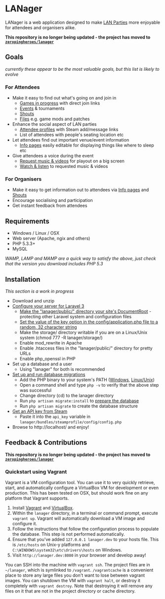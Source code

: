 LANager
=======

LANager is a web application designed to make [LAN Parties](https://en.wikipedia.org/wiki/Lan_party)
more enjoyable for attendees and organisers alike.

**This repository is no longer being updated - the project has moved to [`zeropingheroes/lanager`](https://github.com/zeropingheroes/lanager/)**

## Goals
*currently these appear to be the most valuable goals, but this list is likely to evolve*

### For Attendees
* Make it easy to find out what's going on and join in
	* [Games in progress](http://zeropingheroes.co.uk/wp-content/gallery/lanager-old/xbn2r.png) with direct join links
	* [Events](http://zeropingheroes.co.uk/wp-content/gallery/lanager-old/timetable.png) & tournaments
	* [Shouts](http://zeropingheroes.co.uk/wp-content/gallery/lanager-old/tixua.png)
	* [Files](http://zeropingheroes.co.uk/wp-content/gallery/lanager-old/files.png) e.g. game mods and patches
* Enhance the social aspect of LAN parties
	* [Attendee profiles](http://zeropingheroes.co.uk/wp-content/gallery/lanager-old/p5gat.png) with Steam add/message links
	* List of attendees with people's seating location etc
* Let attendees find out important venue/event information
	* [Info pages](http://zeropingheroes.co.uk/wp-content/gallery/lanager-old/info.png) easily editable for displaying things like where to sleep etc
* Give attendees a voice during the event
	* [Request music & videos](http://zeropingheroes.co.uk/wp-content/gallery/lanager-old/playlist.png) for playout on a big screen
	* [Watch & listen](http://zeropingheroes.co.uk/wp-content/gallery/lanager-old/playlist_screen.png) to requested music & videos

### For Organisers
* Make it easy to get information out to attendees via [Info pages](http://zeropingheroes.co.uk/wp-content/gallery/lanager-old/info.png) and [Shouts](http://zeropingheroes.co.uk/wp-content/gallery/lanager-old/tixua.png)
* Encourage socialising and participation
* Get instant feedback from attendees


## Requirements
* Windows / Linux / OSX
* Web server (Apache, ngix and others)
* PHP 5.3.3+
* MySQL

*WAMP, LAMP and MAMP are a quick way to satisfy the above, just check that the version you download includes PHP 5.3* 

## Installation
*This section is a work in progress*

* Download and unzip
* [Configure your server for Laravel 3](http://three.laravel.com/docs/install)
	* [Make the "lanager/public/" directory your site's DocumentRoot](http://three.laravel.com/docs/install#server-configuration) - protecting other Laravel system and configuration files
	* [Set the value of the key option in the config/application.php file to a random, 32 character string](http://three.laravel.com/docs/install#basic-configuration)
	* Make the storage/ directory writable if you are on a Linux/Unix system (chmod 777 -R lanager/storage/)
	* Enable mod_rewrite in Apache
	* Enable .htaccess files in the "lanager/public/" directory for pretty URLs
	* Enable php_openssl in PHP
* Set up a database and a user
	* Using "lanager" for both is recommended
* [Set up and run database migrations](http://three.laravel.com/docs/database/migrations)
	* Add the PHP binary to your system's PATH ([Windows](http://www.php.net/manual/en/faq.installation.php#faq.installation.addtopath), [Linux/Unix](http://unix.stackexchange.com/questions/26047/how-to-correctly-add-a-path-to-path))
	* Open a command shell and type `php -v` to verify that the above step was successful
	* Change directory (cd) to the lanager directory
	* Run `php artisan migrate:install` to [prepare the database](http://three.laravel.com/docs/database/migrations#prepping-your-database)
	* Run `php artisan migrate` to create the database structure
* [Get an API key from Steam](http://steamcommunity.com/dev/apikey)
	* Paste it into the `api_key` variable in `lanager/bundles/steamprofile/config/config.php`
* Browse to http://localhost/ and enjoy!


## Feedback & Contributions
**This repository is no longer being updated - the project has moved to [`zeropingheroes/lanager`](https://github.com/zeropingheroes/lanager/)**

### Quickstart using Vagrant

Vagrant is a VM configuration tool. You can use it to very quickly retrieve,
start, and automatically configure a VirtualBox VM for development or even
production. This has been tested on OSX, but should work fine on any platform
that Vagrant supports.

1. Install [Vagrant](http://downloads.vagrantup.com) and
   [VirtualBox](https://www.virtualbox.org/wiki/Downloads).
2. Within the `lanager` directory, in a terminal or command prompt, execute
   `vagrant up`. Vagrant will automatically download a VM image and configure
   it.
3. Follow the instructions that follow the configuration process to populate the
   database. This step is not performed automatically.
4. Ensure that you've added `127.0.0.1 lanager.dev` to your hosts file. This is
   `/etc/hosts` on Unix-y platforms and `C:\WINDOWS\system32\etc\drivers\hosts`
   on Windows.
5. Visit `http://lanager.dev:8080` in your browser and develop away!

You can SSH into the machine with `vagrant ssh`. The project files are in
`~/lanager`, which is symlinked to `/vagrant`. `/vagrantcache` is a convenient
place to store any large files you don't want to lose between vagrant images.
You can shutdown the VM with `vagrant halt`, or destroy it completely with
`vagrant destroy`. Note that destroying it will remove any files on it that are
not in the project directory or cache directory.
